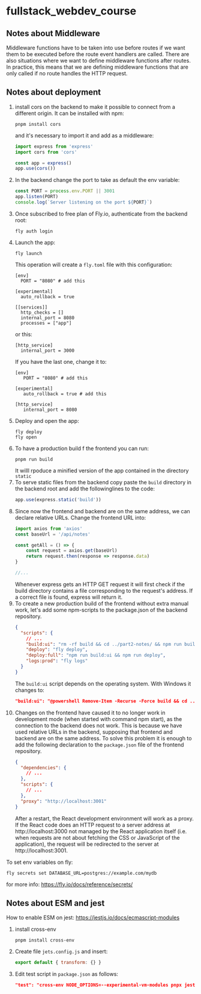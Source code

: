 # fullstack_webdev_course
## Notes about Middleware
Middleware functions have to be taken into use before routes if we want them to be executed before the route event handlers are called. 
There are also situations where we want to define middleware functions after routes. 
In practice, this means that we are defining middleware functions that are only called if no route handles the HTTP request.
## Notes about deployment
1. install cors on the backend to make it possible to connect from a different origin.
It can be installed with npm:
    ```
    pnpm install cors
    ```
   and it's necessary to import it and add as a middleware:
    ```javascript
    import express from 'express'
    import cors from 'cors'
    
    const app = express()
    app.use(cors())
    ```
2. In the backend change the port to take as default the env variable:
    ```javascript
    const PORT = process.env.PORT || 3001
    app.listen(PORT)
    console.log(`Server listening on the port ${PORT}`)
    ```
3. Once subscribed to free plan of Fly.io, authenticate from the backend root:
    ```
    fly auth login
    ```
4. Launch the app:
    ```
    fly launch
    ```
   This operation will create a `fly.toml` file with this configuration:
    ```
    [env]
      PORT = "8080" # add this
    
    [experimental]
      auto_rollback = true
    
    [[services]]
      http_checks = []
      internal_port = 8080 
      processes = ["app"]
    ```
    or this:
    ```
    [http_service]
      internal_port = 3000
    ```
   If you have the last one, change it to:
    ``` 
   [env]
       PORT = "8080" # add this
   
   [experimental]
       auto_rollback = true # add this

   [http_service]
       internal_port = 8080
    ```
5. Deploy and open the app:
    ```
    fly deploy
    fly open
    ```
6. To have a production build f the frontend you can run:
    ```
    pnpm run build
    ```
    It willl rpoduce a minified version of the app contained in the directory `static`
7. To serve static files from the backend copy paste the `build` directory in the backend root and add the followinglines to the code:
    ```javascript
    app.use(express.static('build'))
    ```
8. Since now the frontend and backend are on the same address, we can declare relative URLs.
Change the frontend URL into:
    ```javascript
    import axios from 'axios'
    const baseUrl = '/api/notes'
    
    const getAll = () => {
        const request = axios.get(baseUrl)
        return request.then(response => response.data)
    }
    
    //...
    ```
    Whenever express gets an HTTP GET request it will first check if the build directory contains a file corresponding to the request's address. 
If a correct file is found, express will return it.
9. To create a new production build of the frontend without extra manual work, let's add some npm-scripts to the package.json of the backend repository.
    ```json
    {
      "scripts": {
        // ...
        "build:ui": "rm -rf build && cd ../part2-notes/ && npm run build && cp -r build ../notes-backend",
        "deploy": "fly deploy",
        "deploy:full": "npm run build:ui && npm run deploy",    
        "logs:prod": "fly logs"
      }
    }
    ```
    The `build:ui` script depends on the operating system. With Windows it changes to:
    ```json
    "build:ui": "@powershell Remove-Item -Recurse -Force build && cd ../frontend && npm run build && @powershell Copy-Item build -Recurse ../backend", 
    ```
10. Changes on the frontend have caused it to no longer work in development mode (when started with command npm start), as the connection to the backend does not work.
This is because we have used relative URLs in the backend, supposing that frontend and backend are on the same address.
To solve this problem it is enough to add the following declaration to the `package.json` file of the frontend repository.
    ```json
    {
      "dependencies": {
        // ...
      },
      "scripts": {
        // ...
      },
      "proxy": "http://localhost:3001"
    }
    ```
    After a restart, the React development environment will work as a proxy. If the React code does an HTTP request to a server address at http://localhost:3000 not managed by the React application itself (i.e. when requests are not about fetching the CSS or JavaScript of the application), the request will be redirected to the server at http://localhost:3001.

To set env variables on fly:
```
fly secrets set DATABASE_URL=postgres://example.com/mydb 
```
for more info: https://fly.io/docs/reference/secrets/

## Notes about ESM and jest
How to enable ESM on jest: https://jestjs.io/docs/ecmascript-modules
1. install cross-env
   ```
   pnpm install cross-env
   ```
2. Create file `jets.config.js` and insert:
   ```javascript
   export default { transform: {} }
   ```
3. Edit test script in `package.json` as follows:
   ```json
   "test": "cross-env NODE_OPTIONS=--experimental-vm-modules pnpx jest"
   ```
